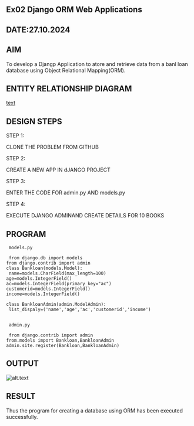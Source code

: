 ## Ex02 Django ORM Web Applications
## DATE:27.10.2024

## AIM
  To develop a Djangp Application to atore and retrieve data from a banl loan database using Object Relational Mapping(ORM).




## ENTITY RELATIONSHIP DIAGRAM
[text](<../../../Pictures/Untitled Diagram.drawio>)


## DESIGN STEPS

STEP 1:

CLONE THE PROBLEM FROM GITHUB

STEP 2:

CREATE A NEW APP IN dJANGO PROJECT

STEP 3:

ENTER THE CODE FOR admin.py AND models.py

STEP 4:

EXECUTE DJANGO ADMINAND CREATE DETAILS FOR 10 BOOKS


## PROGRAM
```
 models.py

 from django.db import models
from django.contrib import admin
class Bankloan(models.Model):
 name=models.CharField(max_length=100)
age=models.IntegerField()
ac=models.IntegerField(primary_key="ac")
customerid=models.IntegerField()
income=models.IntegerField()

class BankloanAdmin(admin.ModelAdmin):
 list_dispaly=('name','age','ac','customerid','income')


 admin.py

 from django.contrib import admin
from.models import Bankloan,BankloanAdmin 
admin.site.register(Bankloan,BankloanAdmin)
```
## OUTPUT
![alt.text](<"C:\Users\mouli\Pictures\screenshot-1729602670000.png">)
   
## RESULT

Thus the program for creating a database using ORM has been executed successfully.

